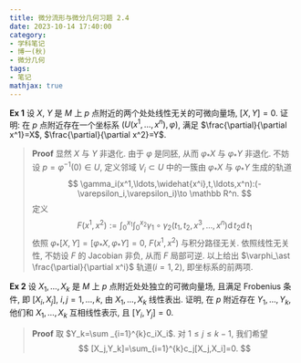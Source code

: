 ```yaml
---
title: 微分流形与微分几何习题 2.4
date: 2023-10-14 17:40:00
category: 
- 学科笔记
- 博一(秋)
- 微分几何
tags: 
- 笔记
mathjax: true
---
```


**Ex 1** 设 $X$, $Y$ 是 $M$ 上 $p$ 点附近的两个处处线性无关的可微向量场, $[X,Y]=0$. 证明: 在 $p$ 点附近存在一个坐标系 $(U(x^1,\ldots,x^n),\varphi)$, 满足 $\frac{\partial}{\partial  x^1}=X$, $\frac{\partial}{\partial x^2}=Y$. 

> **Proof** 显然 $X$ 与 $Y$ 非退化. 由于 $\varphi$ 是同胚, 从而 $\varphi_\ast X$ 与 $\varphi_\ast Y$ 非退化. 不妨设 $p=\varphi^{-1}(0)\in U$, 定义邻域 $V_i\subset U$ 中的一簇由 $\varphi_\ast X$ 与 $\varphi_\ast Y$ 生成的轨道
> $$
> \gamma_i(x^1,\ldots,\widehat{x^i},t,\ldots,x^n):(-\varepsilon_i,\varepsilon_i)\to \mathbb R^n.
> $$
> 定义
> $$
> F(x^1,x^2):=\int_0^{x_1}\int_0^{x_2}\gamma_1\circ \gamma_2(t_1,t_2,x^3,\ldots, x^n)\operatorname dt_2\operatorname dt_1
> $$
> 依照 $\varphi_\ast[X,Y]=[\varphi_\ast X,\varphi_\ast Y]=0$, $F(x^1,x^2)$ 与积分路径无关. 依照线性无关性, 不妨设 $F$ 的 Jacobian 非负, 从而 $F$ 局部可逆. 以上给出 $\varphi_\ast \frac{\partial}{\partial x^i}$ 轨道($i=1,2$), 即坐标系的前两项. 

**Ex 2** 设 $X_1,\ldots,X_k$ 是 $M$ 上 $p$ 点附近处处独立的可微向量场, 且满足 Frobenius 条件, 即 $[X_i,X_j]$, $i,j=1,\ldots, k$, 由 $X_1,\ldots,X_k$ 线性表出. 证明, 在 $p$ 附近存在 $Y_1,\ldots,Y_k$, 他们和 $X_1,\ldots, X_k$ 互相线性表示, 且 $[Y_i,Y_j]=0$. 

> **Proof** 取 $Y_k=\sum _{i=1}^{k}c_iX_i$. 对 $1\leq j\leq k-1$, 我们希望
> $$
> [X_j,Y_k]=\sum_{i=1}^{k}c_j[X_j,X_i]=0.
> $$

